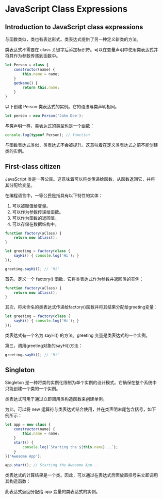 # JavaScript Class Expressions

## Introduction to JavaScript class expressions

与函数类似，类也有表达形式。类表达式提供了另一种定义新类的方法。

类表达式不需要在 class 关键字后添加标识符。可以在变量声明中使用类表达式并将其作为参数传递到函数中。

```js
let Person = class {
    constructor(name) {
        this.name = name;
    }
    getName() {
        return this.name;
    }
}
```

以下创建 Person 类表达式的实例。它的语法与类声明相同。

```js
let person = new Person('John Doe');
```

与类声明一样，类表达式的类型也是一个函数：

```js
console.log(typeof Person); // function
```

与函数表达式类似，类表达式不会被提升。这意味着在定义类表达式之前不能创建类的实例。

## First-class citizen

JavaScript 类是一等公民。这意味着可以将类传递给函数，从函数返回它，并将其分配给变量。

在编程语言中，一等公民是指具有以下特性的实体：

1. 可以被赋值给变量。
2. 可以作为参数传递给函数。
3. 可以作为函数的返回值。
4. 可以存储在数据结构中。

```js
function factory(aClass) {
    return new aClass();
}

let greeting = factory(class {
    sayHi() { console.log('Hi'); }
});

greeting.sayHi(); // 'Hi'
```

首先，定义一个 factory() 函数，它将类表达式作为参数并返回类的实例：

```js
function factory(aClass) {
    return new aClass();
}
```

其次，将未命名的类表达式传递给factory()函数并将其结果分配给greeting变量：

```js
let greeting = factory(class {
    sayHi() { console.log('Hi'); }
});
```

类表达式有一个名为 sayHi() 的方法。greeting 变量是类表达式的一个实例。

第三，调用greeting对象的sayHi()方法：

```js
greeting.sayHi(); // 'Hi'
```

## Singleton

Singleton 是一种将类的实例化限制为单个实例的设计模式。它确保在整个系统中只能创建一个类的一个实例。

类表达式可用于通过立即调用类构造函数来创建单例。

为此，可以将 new 运算符与类表达式结合使用，并在类声明末尾包含括号，如下例所示：

```js
let app = new class {
    constructor(name) {
        this.name = name;
    }
    start() {
        console.log(`Starting the ${this.name}...`);
    }
}('Awesome App');

app.start(); // Starting the Awesome App...
```

类表达式的计算结果是一个类。因此，可以通过在表达式后面放置括号来立即调用其构造函数：

此表达式返回分配给 app 变量的类表达式的实例。
